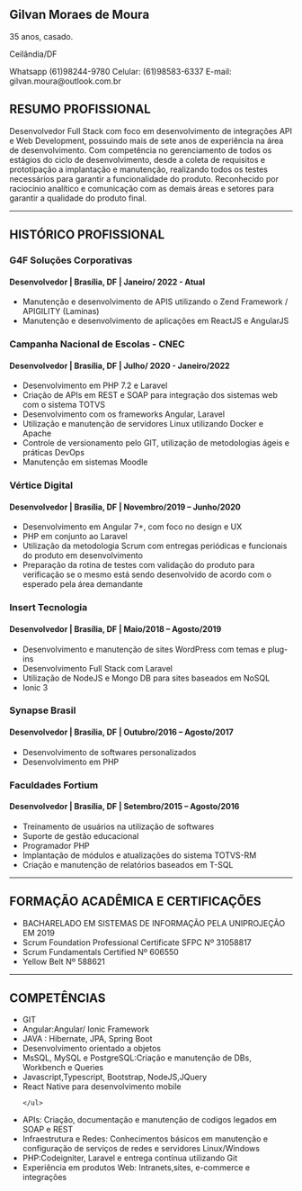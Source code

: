 <div class="pdf" id="pdf">
<!--
<div id="fechar"  style="float: right;margin-top: 10px; cursor: pointer; font-size: 25px" onClick="fechar()">
<span>FECHAR</span>
</div>
-->
<h2>Gilvan Moraes de Moura</h2>
<p>35 anos, casado.</p>
<p>Ceilândia/DF</p>
<p>Whatsapp (61)98244-9780 Celular: (61)98583-6337 E-mail: gilvan.moura@outlook.com.br</p>

<h2>RESUMO PROFISSIONAL</h2>
<p>Desenvolvedor Full Stack com foco em desenvolvimento de integrações API e
Web Development, possuindo mais de sete anos de experiência na área de
desenvolvimento. Com competência no gerenciamento de todos os estágios do
ciclo de desenvolvimento, desde a coleta de requisitos e prototipação a
implantação e manutenção, realizando todos os testes necessários para garantir
a funcionalidade do produto. Reconhecido por raciocínio analítico e
comunicação com as demais áreas e setores para garantir a qualidade do
produto final.</p>
<hr size="2" color="gray" width="100%">

<h2>HISTÓRICO PROFISSIONAL</h2>
<h3>G4F Soluções Corporativas</h3>
<h4>Desenvolvedor | Brasília, DF | Janeiro/ 2022 - Atual</h4>
<ul class="custom-ul">
    <li>Manutenção e desenvolvimento de APIS utilizando o Zend Framework / APIGILITY  (Laminas)</li>
    <li>Manutenção e desenvolvimento de aplicações em ReactJS e AngularJS</li>     
</ul>

<h3>Campanha Nacional de Escolas - CNEC</h3>
<h4>Desenvolvedor | Brasília, DF | Julho/ 2020 - Janeiro/2022</h4>
<ul class="custom-ul">
    <li>Desenvolvimento em PHP 7.2 e Laravel</li>
    <li>Criação de APIs em REST e SOAP para integração dos sistemas web com o sistema TOTVS</li>
    <li>Desenvolvimento com os frameworks Angular, Laravel</li>
    <li>Utilização e manutenção de servidores Linux utilizando Docker e Apache</li>
    <li>Controle de versionamento pelo GIT, utilização de metodologias ágeis e práticas DevOps</li>
    <li>Manutenção em sistemas Moodle</li>    
</ul>

<h3>Vértice Digital</h3>
<h4>Desenvolvedor | Brasília, DF | Novembro/2019 – Junho/2020</h4>
<ul class="custom-ul">
    <li>Desenvolvimento em Angular 7+, com foco no design e UX</li>
    <li>PHP em conjunto ao Laravel</li>
    <li>Utilização da metodologia Scrum com entregas periódicas e funcionais do
produto em desenvolvimento</li>
    <li>Preparação da rotina de testes com validação do produto para verificação se o
mesmo está sendo desenvolvido de acordo com o esperado pela área
demandante</li>    
</ul>

<h3>Insert Tecnologia</h3>
<h4>Desenvolvedor | Brasília, DF | Maio/2018 – Agosto/2019</h4>
<ul class="custom-ul">
    <li>Desenvolvimento e manutenção de sites WordPress com temas e plug-ins</li>
    <li>Desenvolvimento Full Stack com Laravel</li>
    <li>Utilização de NodeJS e Mongo DB para sites baseados em NoSQL</li>
    <li>Ionic 3</li>    
</ul>

<h3>Synapse Brasil</h3>
<h4>Desenvolvedor | Brasília, DF | Outubro/2016 – Agosto/2017</h4>
<ul class="custom-ul">
    <li>Desenvolvimento de softwares personalizados</li>
    <li>Desenvolvimento em PHP</li>      
</ul>

<h3>Faculdades Fortium</h3>
<h4>Desenvolvedor | Brasília, DF | Setembro/2015 – Agosto/2016</h4>
<ul class="custom-ul">
    <li>Treinamento de usuários na utilização de softwares</li>
    <li>Suporte de gestão educacional</li>   
    <li>Programador PHP</li> 
    <li>Implantação de módulos e atualizações do sistema TOTVS-RM</li>  
    <li>Criação e manutenção de relatórios baseados em T-SQL</li>      
</ul>

<hr size="2" color="gray" width="100%">

<h2>FORMAÇÃO ACADÊMICA E CERTIFICAÇÕES</h2>
<div class="row">
 <div class="col">
    <ul class="custom-ul">
            <li>BACHARELADO EM SISTEMAS DE INFORMAÇÃO PELA UNIPROJEÇÃO EM 2019</li>
            <li>Scrum Foundation Professional Certificate SFPC Nº 31058817</li>
            <li>Scrum Fundamentals Certified Nº 606550</li>
            <li>Yellow Belt Nº 588621</li>                       
    </ul>
 </div>

<hr size="2" color="gray" width="100%">
<h2>COMPETÊNCIAS</h2>
<div class="row">
 <div class="col">
    <ul class="custom-ul">
            <li>GIT</li>
            <li>Angular:Angular/ Ionic Framework</li>
            <li>JAVA : Hibernate, JPA, Spring Boot</li>
            <li>Desenvolvimento orientado a objetos</li>
            <li>MsSQL, MySQL e PostgreSQL:Criação e manutenção de DBs, Workbench e Queries</li>
            <li>Javascript,Typescript, Bootstrap, NodeJS,JQuery</li>
            <li>React Native para desenvolvimento mobile</li>
            
    </ul>
 </div>
 <div class="col">
    <ul class="custom-ul">
        <li>APIs: Criação, documentação e manutenção de codigos legados em SOAP e REST</li>
        <li>Infraestrutura e Redes: Conhecimentos básicos em manutenção e configuração de serviços de redes e servidores Linux/Windows
        </li>
        <li>PHP:Codeigniter, Laravel e entrega contínua utilizando Git</li>
        <li>Experiência em produtos Web: Intranets,sites, e-commerce e integrações</li>            
    </ul>
 </div>
</div>
</div>